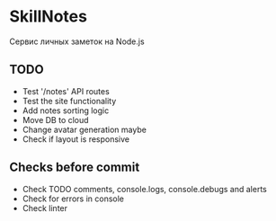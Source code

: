 # SkillNotes

Сервис личных заметок на Node.js

## TODO

* Test '/notes' API routes
* Test the site functionality
* Add notes sorting logic
* Move DB to cloud
* Change avatar generation maybe
* Check if layout is responsive

## Checks before commit

* Check TODO comments, console.logs, console.debugs and alerts
* Check for errors in console
* Check linter
